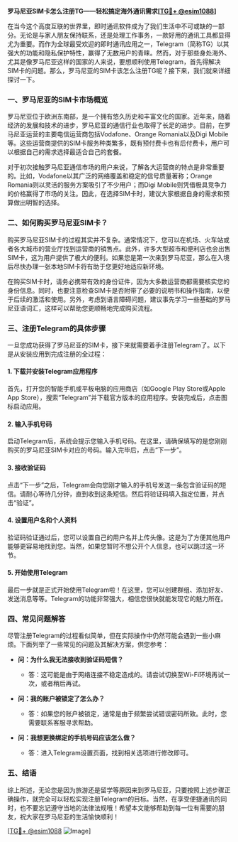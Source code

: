 **罗马尼亚SIM卡怎么注册TG——轻松搞定海外通讯需求[[TG💪+ @esim1088](https://t.me/s/esim1088)]**

在当今这个高度互联的世界里，即时通讯软件成为了我们生活中不可或缺的一部分。无论是与家人朋友保持联系，还是处理工作事务，一款好用的通讯工具都显得尤为重要。而作为全球最受欢迎的即时通讯应用之一，Telegram（简称TG）以其强大的功能和隐私保护特性，赢得了无数用户的青睐。然而，对于那些身处海外、尤其是像罗马尼亚这样的国家的人来说，要想顺利使用Telegram，首先得解决SIM卡的问题。那么，罗马尼亚的SIM卡该怎么注册TG呢？接下来，我们就来详细探讨一下。

### 一、罗马尼亚的SIM卡市场概览

罗马尼亚位于欧洲东南部，是一个拥有悠久历史和丰富文化的国家。近年来，随着经济的发展和技术的进步，罗马尼亚的通信行业也取得了长足的进步。目前，在罗马尼亚运营的主要电信运营商包括Vodafone、Orange Romania以及Digi Mobile等。这些运营商提供的SIM卡服务种类繁多，既有预付费卡也有后付费卡，用户可以根据自己的需求选择最适合自己的套餐。

对于初次接触罗马尼亚通信市场的用户来说，了解各大运营商的特点是非常重要的。比如，Vodafone以其广泛的网络覆盖和稳定的信号质量著称；Orange Romania则以灵活的服务方案吸引了不少用户；而Digi Mobile则凭借极具竞争力的价格赢得了市场的关注。因此，在选择SIM卡时，建议大家根据自身的需求和预算做出明智的选择。

### 二、如何购买罗马尼亚SIM卡？

购买罗马尼亚SIM卡的过程其实并不复杂。通常情况下，您可以在机场、火车站或者各大城市的营业厅找到运营商的销售点。此外，许多大型超市和便利店也会出售SIM卡，这为用户提供了极大的便利。如果您是第一次来到罗马尼亚，那么在入境后尽快办理一张本地SIM卡将有助于您更好地适应新环境。

在购买SIM卡时，请务必携带有效的身份证件，因为大多数运营商都需要核实您的身份信息。同时，也要注意检查SIM卡是否附带了必要的说明书和操作指南，以便于后续的激活和使用。另外，考虑到语言障碍问题，建议事先学习一些基础的罗马尼亚语词汇，这样可以帮助您更顺畅地完成购买流程。

### 三、注册Telegram的具体步骤

一旦您成功获得了罗马尼亚的SIM卡，接下来就需要着手注册Telegram了。以下是从安装应用到完成注册的全过程：

#### 1. 下载并安装Telegram应用程序
首先，打开您的智能手机或平板电脑的应用商店（如Google Play Store或Apple App Store），搜索“Telegram”并下载官方版本的应用程序。安装完成后，点击图标启动应用。

#### 2. 输入手机号码
启动Telegram后，系统会提示您输入手机号码。在这里，请确保填写的是您刚刚购买的罗马尼亚SIM卡对应的号码。输入完毕后，点击“下一步”。

#### 3. 接收验证码
点击“下一步”之后，Telegram会向您刚才输入的手机号发送一条包含验证码的短信。请耐心等待几分钟，直到收到这条短信。然后将验证码填入指定位置，并点击“验证”。

#### 4. 设置用户名和个人资料
验证码验证通过后，您可以设置自己的用户名并上传头像。这是为了方便其他用户能够更容易地找到您。当然，如果您暂时不想公开个人信息，也可以跳过这一环节。

#### 5. 开始使用Telegram
最后一步就是正式开始使用Telegram啦！在这里，您可以创建群组、添加好友、发送消息等等。Telegram的功能非常强大，相信您很快就能发现它的魅力所在。

### 四、常见问题解答

尽管注册Telegram的过程看似简单，但在实际操作中仍然可能会遇到一些小麻烦。下面列举了一些常见的问题及其解决方案，供您参考：

- **问：为什么我无法接收到验证码短信？**
  - 答：这可能是由于网络连接不稳定造成的。请尝试切换至Wi-Fi环境再试一次，或者稍后再试。
  
- **问：我的账户被锁定了怎么办？**
  - 答：如果您的账户被锁定，通常是由于频繁尝试错误密码所致。此时，您需要联系客服寻求帮助。
  
- **问：我想更换绑定的手机号码应该怎么做？**
  - 答：进入Telegram设置页面，找到相关选项进行修改即可。

### 五、结语

综上所述，无论您是因为旅游还是留学等原因来到罗马尼亚，只要按照上述步骤正确操作，就完全可以轻松实现注册Telegram的目标。当然，在享受便捷通讯的同时，也不要忘记遵守当地的法律法规哦！希望本文能够帮助到每一位有需要的朋友，祝大家在罗马尼亚的生活愉快顺利！

[[TG💪+ @esim1088](https://t.me/s/esim1088) ![Image](https://i.postimg.cc/4NQfJmqS/Snipaste-2025-05-13-00-14-12.png)]